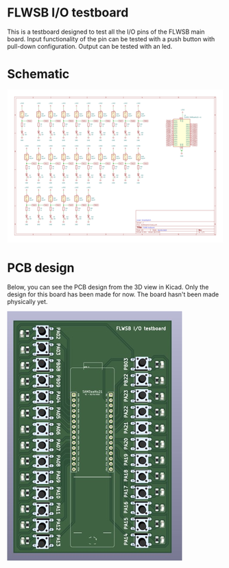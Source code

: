 # FLWSB I/O testboard
This is a testboard designed to test all the I/O pins of the FLWSB main board. 
Input functionality of the pin can be tested with a push button with pull-down configuration. Output can be tested with an led.

# Schematic 
![FLWSB-testboard](assets/testboard.svg 'Figuur 1: PCB design of the testboard')

# PCB design
Below, you can see the PCB design from the 3D view in Kicad. Only the design for this board has been made for now. The board hasn't been made physically yet.

![FLWSB-testboard](assets/testboard.jpg 'Figuur 1: PCB design of the testboard')
